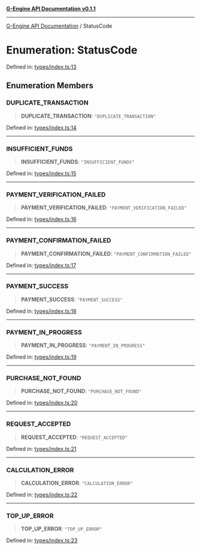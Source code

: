 [**G-Engine API Documentation v0.1.1**](../README.md)

***

[G-Engine API Documentation](../globals.md) / StatusCode

# Enumeration: StatusCode

Defined in: [types/index.ts:13](https://github.com/yakoshiq/g-engine-nodejs-lib/blob/63328d85b5989256f3bd1f6ff7feb24d5e5a10a6/src/types/index.ts#L13)

## Enumeration Members

### DUPLICATE\_TRANSACTION

> **DUPLICATE\_TRANSACTION**: `"DUPLICATE_TRANSACTION"`

Defined in: [types/index.ts:14](https://github.com/yakoshiq/g-engine-nodejs-lib/blob/63328d85b5989256f3bd1f6ff7feb24d5e5a10a6/src/types/index.ts#L14)

***

### INSUFFICIENT\_FUNDS

> **INSUFFICIENT\_FUNDS**: `"INSUFFICIENT_FUNDS"`

Defined in: [types/index.ts:15](https://github.com/yakoshiq/g-engine-nodejs-lib/blob/63328d85b5989256f3bd1f6ff7feb24d5e5a10a6/src/types/index.ts#L15)

***

### PAYMENT\_VERIFICATION\_FAILED

> **PAYMENT\_VERIFICATION\_FAILED**: `"PAYMENT_VERIFICATION_FAILED"`

Defined in: [types/index.ts:16](https://github.com/yakoshiq/g-engine-nodejs-lib/blob/63328d85b5989256f3bd1f6ff7feb24d5e5a10a6/src/types/index.ts#L16)

***

### PAYMENT\_CONFIRMATION\_FAILED

> **PAYMENT\_CONFIRMATION\_FAILED**: `"PAYMENT_CONFIRMATION_FAILED"`

Defined in: [types/index.ts:17](https://github.com/yakoshiq/g-engine-nodejs-lib/blob/63328d85b5989256f3bd1f6ff7feb24d5e5a10a6/src/types/index.ts#L17)

***

### PAYMENT\_SUCCESS

> **PAYMENT\_SUCCESS**: `"PAYMENT_SUCCESS"`

Defined in: [types/index.ts:18](https://github.com/yakoshiq/g-engine-nodejs-lib/blob/63328d85b5989256f3bd1f6ff7feb24d5e5a10a6/src/types/index.ts#L18)

***

### PAYMENT\_IN\_PROGRESS

> **PAYMENT\_IN\_PROGRESS**: `"PAYMENT_IN_PROGRESS"`

Defined in: [types/index.ts:19](https://github.com/yakoshiq/g-engine-nodejs-lib/blob/63328d85b5989256f3bd1f6ff7feb24d5e5a10a6/src/types/index.ts#L19)

***

### PURCHASE\_NOT\_FOUND

> **PURCHASE\_NOT\_FOUND**: `"PURCHASE_NOT_FOUND"`

Defined in: [types/index.ts:20](https://github.com/yakoshiq/g-engine-nodejs-lib/blob/63328d85b5989256f3bd1f6ff7feb24d5e5a10a6/src/types/index.ts#L20)

***

### REQUEST\_ACCEPTED

> **REQUEST\_ACCEPTED**: `"REQUEST_ACCEPTED"`

Defined in: [types/index.ts:21](https://github.com/yakoshiq/g-engine-nodejs-lib/blob/63328d85b5989256f3bd1f6ff7feb24d5e5a10a6/src/types/index.ts#L21)

***

### CALCULATION\_ERROR

> **CALCULATION\_ERROR**: `"CALCULATION_ERROR"`

Defined in: [types/index.ts:22](https://github.com/yakoshiq/g-engine-nodejs-lib/blob/63328d85b5989256f3bd1f6ff7feb24d5e5a10a6/src/types/index.ts#L22)

***

### TOP\_UP\_ERROR

> **TOP\_UP\_ERROR**: `"TOP_UP_ERROR"`

Defined in: [types/index.ts:23](https://github.com/yakoshiq/g-engine-nodejs-lib/blob/63328d85b5989256f3bd1f6ff7feb24d5e5a10a6/src/types/index.ts#L23)
